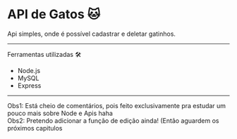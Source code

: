 <h1>API de Gatos 🐱</h1>

Api simples, onde é possível cadastrar e deletar gatinhos.<hr>
Ferramentas utilizadas 🛠
<ul>
  <li>Node.js</li>
  <li>MySQL</li>
  <li>Express</li>
</ul>
<hr>
Obs1: Está cheio de comentários, pois feito exclusivamente pra estudar um pouco mais sobre Node e Apis haha<br>
Obs2: Pretendo adicionar a função de edição ainda! (Então aguardem os próximos capitulos
